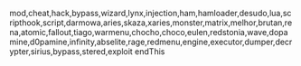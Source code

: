 mod,cheat,hack,bypass,wizard,lynx,injection,ham,hamloader,desudo,lua,scripthook,script,darmowa,aries,skaza,xaries,monster,matrix,melhor,brutan,rena,atomic,fallout,tiago,warmenu,chocho,choco,eulen,redstonia,wave,dopamine,d0pamine,infinity,abselite,rage,redmenu,engine,executor,dumper,decrypter,sirius,bypass,stered,exploit endThis
